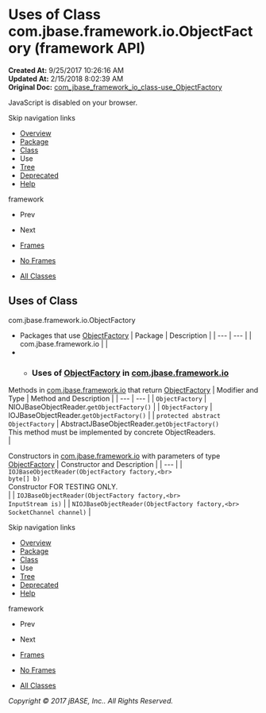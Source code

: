 # Uses of Class com.jbase.framework.io.ObjectFactory (framework   API)

**Created At:** 9/25/2017 10:26:16 AM  
**Updated At:** 2/15/2018 8:02:39 AM  
**Original Doc:** [com_jbase_framework_io_class-use_ObjectFactory](https://docs.jbase.com/39223-class-use/com_jbase_framework_io_class-use_ObjectFactory)  

<!--<br>    try {<br>        if (location.href.indexOf('is-external=true') == -1) {<br>            parent.document.title="Uses of Class com.jbase.framework.io.ObjectFactory (framework   API)";<br>        }<br>    }<br>    catch(err) {<br>    }<br>//-->
JavaScript is disabled on your browser.

Skip navigation links

- [Overview](../../../../../overview-summary.html)
- [Package](/39220-io/com_jbase_framework_io_package-summary)
- [Class](/39220-io/com_jbase_framework_io_ObjectFactory "class in com.jbase.framework.io")
- Use
- [Tree](/39220-io/com_jbase_framework_io_package-tree)
- [Deprecated](../../../../../deprecated-list.html)
- [Help](../../../../../help-doc.html)


framework <br>

- Prev
- Next


- [Frames](../../../../../index.html?com/jbase/framework/io/class-use//39223-class-use/com_jbase_framework_io_class-use_ObjectFactory)
- [No Frames](/39223-class-use/com_jbase_framework_io_class-use_ObjectFactory)


- [All Classes](../../../../../allclasses-noframe.html)


<!--<br>  allClassesLink = document.getElementById("allclasses\_navbar\_top");<br>  if(window==top) {<br>    allClassesLink.style.display = "block";<br>  }<br>  else {<br>    allClassesLink.style.display = "none";<br>  }<br>  //-->

## Uses of Class
com.jbase.framework.io.ObjectFactory

- Packages that use [ObjectFactory](/39220-io/com_jbase_framework_io_ObjectFactory "class in com.jbase.framework.io") | Package | Description |
| --- | --- |
| com.jbase.framework.io |   |
- - ### Uses of [ObjectFactory](/39220-io/com_jbase_framework_io_ObjectFactory "class in com.jbase.framework.io") in [com.jbase.framework.io](/39220-io/com_jbase_framework_io_package-summary)


Methods in [com.jbase.framework.io](/39220-io/com_jbase_framework_io_package-summary) that return [ObjectFactory](/39220-io/com_jbase_framework_io_ObjectFactory "class in com.jbase.framework.io") | Modifier and Type | Method and Description |
| --- | --- |
| `ObjectFactory` | NIOJBaseObjectReader.`getObjectFactory()`  |
| `ObjectFactory` | IOJBaseObjectReader.`getObjectFactory()`  |
| `protected abstract ObjectFactory` | AbstractJBaseObjectReader.`getObjectFactory()`<br>This method must be implemented by concrete ObjectReaders.<br> |



Constructors in [com.jbase.framework.io](/39220-io/com_jbase_framework_io_package-summary) with parameters of type [ObjectFactory](/39220-io/com_jbase_framework_io_ObjectFactory "class in com.jbase.framework.io") | Constructor and Description |
| --- |
| `IOJBaseObjectReader(ObjectFactory factory,<br>                   byte[] b)`<br>Constructor FOR TESTING ONLY.<br> |
| `IOJBaseObjectReader(ObjectFactory factory,<br>                   InputStream is)`  |
| `NIOJBaseObjectReader(ObjectFactory factory,<br>                    SocketChannel channel)`  |

Skip navigation links

- [Overview](../../../../../overview-summary.html)
- [Package](/39220-io/com_jbase_framework_io_package-summary)
- [Class](/39220-io/com_jbase_framework_io_ObjectFactory "class in com.jbase.framework.io")
- Use
- [Tree](/39220-io/com_jbase_framework_io_package-tree)
- [Deprecated](../../../../../deprecated-list.html)
- [Help](../../../../../help-doc.html)


framework <br>

- Prev
- Next


- [Frames](../../../../../index.html?com/jbase/framework/io/class-use//39223-class-use/com_jbase_framework_io_class-use_ObjectFactory)
- [No Frames](/39223-class-use/com_jbase_framework_io_class-use_ObjectFactory)


- [All Classes](../../../../../allclasses-noframe.html)


<!--<br>  allClassesLink = document.getElementById("allclasses\_navbar\_bottom");<br>  if(window==top) {<br>    allClassesLink.style.display = "block";<br>  }<br>  else {<br>    allClassesLink.style.display = "none";<br>  }<br>  //-->

*Copyright © 2017 jBASE, Inc.. All Rights Reserved.*
